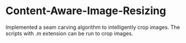 # Content-Aware-Image-Resizing
Implemented a seam carving algorithm to intelligently crop images.
The scripts with .m extension can be run to crop images.
